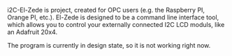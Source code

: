 i2C-El-Zede is project, created for OPC users (e.g. the Raspberry PI, Orange
PI, etc.). El-Zede is designed to be a command line interface tool, which
allows you to control your externally connected I2C LCD moduls, like an 
Adafruit 20x4.

The program is currently in design state, so it is not working right now.
